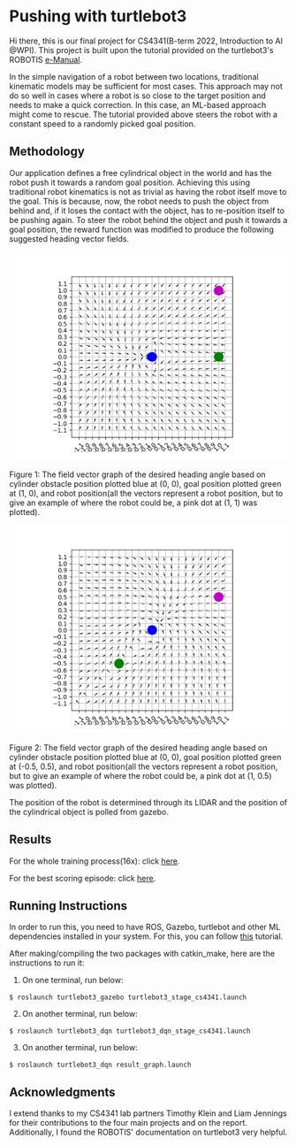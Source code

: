# Pushing with turtlebot3
Hi there, this is our final project for CS4341(B-term 2022, Introduction to AI @WPI).
This project is built upon the tutorial provided on the turtlebot3's ROBOTIS [e-Manual](https://emanual.robotis.com/docs/en/platform/turtlebot3/machine_learning/#machine-learning).

In the simple navigation of a robot between two locations, traditional kinematic models may be sufficient for most cases.
This approach may not do so well in cases where a robot is so close to the target position and needs to make a quick correction.
In this case, an ML-based approach might come to rescue.
The tutorial provided above steers the robot with a constant speed to a randomly picked goal position.

## Methodology
Our application defines a free cylindrical object in the world and has the robot push it towards a random goal position.
Achieving this using traditional robot kinematics is not as trivial as having the robot itself move to the goal.
This is because, now, the robot needs to push the object from behind and, if it loses the contact with the object, has to re-position itself to be pushing again.
To steer the robot behind the object and push it towards a goal position, the reward function was modified to produce the following suggested heading vector fields.

![](media/cs4341_vf_1.png)

Figure 1: The field vector graph of the desired heading angle based on cylinder obstacle position plotted blue at (0, 0), goal position plotted green at (1, 0), and robot position(all the vectors represent a robot position, but to give an example of where the robot could be, a pink dot at (1, 1) was plotted).

![](media/cs4341_cf_2.png)

Figure 2: The field vector graph of the desired heading angle based on cylinder obstacle position plotted blue at (0, 0), goal position plotted green at (-0.5, 0.5), and robot position(all the vectors represent a robot position, but to give an example of where the robot could be, a pink dot at (1, 0.5) was plotted).

The position of the robot is determined through its LIDAR and the position of the cylindrical object is polled from gazebo. 

## Results
For the whole training process(16x): click [here](https://youtu.be/sYeYrgIsD40).

For the best scoring episode: click [here](https://youtu.be/sYeYrgIsD40?t=1930).

## Running Instructions
In order to run this, you need to have ROS, Gazebo, turtlebot and other ML dependencies installed in your system. For this, you can follow [this](https://emanual.robotis.com/docs/en/platform/turtlebot3/machine_learning/#machine-learning) tutorial.

After making/compiling the two packages with catkin_make, here are the instructions to run it:

1. On one terminal, run below:

```
$ roslaunch turtlebot3_gazebo turtlebot3_stage_cs4341.launch
```

2. On another terminal, run below:

```
$ roslaunch turtlebot3_dqn turtlebot3_dqn_stage_cs4341.launch
```

3. On another terminal, run below:

```
$ roslaunch turtlebot3_dqn result_graph.launch
```

## Acknowledgments
I extend thanks to my CS4341 lab partners Timothy Klein and Liam Jennings for their contributions to the four main projects and on the report.
Additionally, I found the ROBOTIS' documentation on turtlebot3 very helpful.

